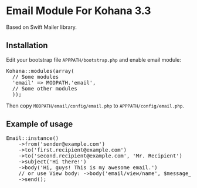 # Email Module For Kohana 3.3

Based on Swift Mailer library.

## Installation

Edit your bootstrap file `APPPATH/bootstrap.php` and enable email module:

<pre>
Kohana::modules(array(
  // Some modules
  'email' => MODPATH.'email',
  // Some other modules
  ));
</pre>

Then copy `MODPATH/email/config/email.php` to `APPPATH/config/email.php`.

## Example of usage

<pre>
Email::instance()
	->from('sender@example.com')
	->to('first.recipient@example.com')
	->to('second.recipient@example.com', 'Mr. Recipient')
	->subject('Hi there!')
	->body('Hi, guys! This is my awesome email.')
	// or use View body: ->body('email/view/name', $message_data_array, TRUE)
	->send();
</pre>
